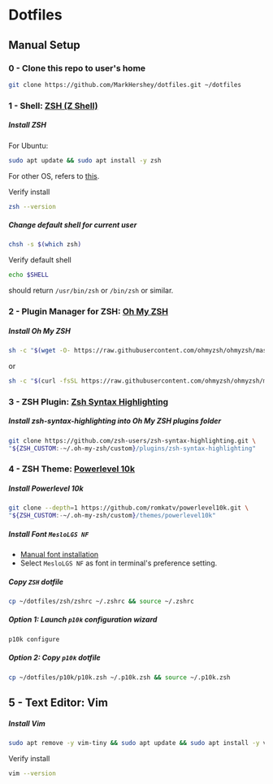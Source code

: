 # Dotfiles

## Manual Setup

### 0 - Clone this repo to user's home

```bash
git clone https://github.com/MarkHershey/dotfiles.git ~/dotfiles
```

### 1 - Shell: [ZSH (Z Shell)](http://zsh.sourceforge.net/)

##### Install ZSH

For Ubuntu:

```bash
sudo apt update && sudo apt install -y zsh
```

For other OS, refers to [this](https://github.com/ohmyzsh/ohmyzsh/wiki/Installing-ZSH).

Verify install

```bash
zsh --version
```

##### Change default shell for current user

```bash
chsh -s $(which zsh)
```

Verify default shell

```bash
echo $SHELL
```

should return `/usr/bin/zsh` or `/bin/zsh` or similar.

### 2 - Plugin Manager for ZSH: [Oh My ZSH](https://github.com/ohmyzsh/ohmyzsh)

##### Install Oh My ZSH

```bash
sh -c "$(wget -O- https://raw.githubusercontent.com/ohmyzsh/ohmyzsh/master/tools/install.sh)"
```

or

```bash
sh -c "$(curl -fsSL https://raw.githubusercontent.com/ohmyzsh/ohmyzsh/master/tools/install.sh)"
```

### 3 - ZSH Plugin: [Zsh Syntax Highlighting](https://github.com/zsh-users/zsh-syntax-highlighting)

##### Install zsh-syntax-highlighting into Oh My ZSH plugins folder

```bash
git clone https://github.com/zsh-users/zsh-syntax-highlighting.git \
"${ZSH_CUSTOM:-~/.oh-my-zsh/custom}/plugins/zsh-syntax-highlighting"
```

### 4 - ZSH Theme: [Powerlevel 10k](https://github.com/romkatv/powerlevel10k)

##### Install Powerlevel 10k

```bash
git clone --depth=1 https://github.com/romkatv/powerlevel10k.git \
"${ZSH_CUSTOM:-~/.oh-my-zsh/custom}/themes/powerlevel10k"
```

##### Install Font `MesloLGS NF`

-   [Manual font installation](https://github.com/romkatv/powerlevel10k#meslo-nerd-font-patched-for-powerlevel10k)
-   Select `MesloLGS NF` as font in terminal's preference setting.

##### Copy `ZSH` dotfile

```bash
cp ~/dotfiles/zsh/zshrc ~/.zshrc && source ~/.zshrc
```

##### Option 1: Launch `p10k` configuration wizard

```bash
p10k configure
```

##### Option 2: Copy `p10k` dotfile

```bash
cp ~/dotfiles/p10k/p10k.zsh ~/.p10k.zsh && source ~/.p10k.zsh
```

## 5 - Text Editor: Vim

##### Install Vim

```bash
sudo apt remove -y vim-tiny && sudo apt update && sudo apt install -y vim
```

Verify install

```bash
vim --version
```
